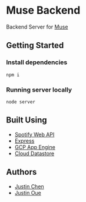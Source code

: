 # Muse Backend
Backend Server for [Muse](https://github.com/justin-chen/muse)

## Getting Started
### Install dependencies
```
npm i
```
### Running server locally
```
node server
```

## Built Using
- [Spotify Web API](https://developer.spotify.com/documentation/web-api/)
- [Express](https://expressjs.com/)
- [GCP App Engine](https://cloud.google.com/appengine/)
- [Cloud Datastore](https://cloud.google.com/datastore/)

## Authors
- [Justin Chen](https://github.com/justin-chen)
- [Justin Oue](https://github.com/jkcoue)

